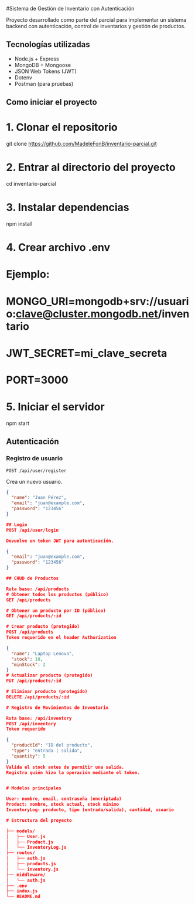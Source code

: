 #Sistema de Gestión de Inventario con Autenticación

Proyecto desarrollado como parte del parcial para implementar un sistema backend con autenticación, control de inventarios y gestión de productos.

## Tecnologías utilizadas

- Node.js + Express
- MongoDB + Mongoose
- JSON Web Tokens (JWT)
- Dotenv
- Postman (para pruebas)

## Como iniciar el proyecto
# 1. Clonar el repositorio
git clone https://github.com/MadeleFonB/inventario-parcial.git

# 2. Entrar al directorio del proyecto
cd inventario-parcial

# 3. Instalar dependencias
npm install

# 4. Crear archivo .env
# Ejemplo:
# MONGO_URI=mongodb+srv://usuario:clave@cluster.mongodb.net/inventario
# JWT_SECRET=mi_clave_secreta
# PORT=3000

# 5. Iniciar el servidor
npm start


## Autenticación

### Registro de usuario
`POST /api/user/register`

Crea un nuevo usuario.

```json
{
  "name": "Juan Pérez",
  "email": "juan@example.com",
  "password": "123456"
}

## Login
POST /api/user/login

Devuelve un token JWT para autenticación.

{
  "email": "juan@example.com",
  "password": "123456"
}

## CRUD de Productos

Ruta base: /api/products
# Obtener todos los productos (público)
GET /api/products

# Obtener un producto por ID (público)
GET /api/products/:id

# Crear producto (protegido)
POST /api/products
Token requerido en el header Authorization

{
  "name": "Laptop Lenovo",
  "stock": 10,
  "minStock": 2
}
# Actualizar producto (protegido)
PUT /api/products/:id

# Eliminar producto (protegido)
DELETE /api/products/:id

# Registro de Movimientos de Inventario

Ruta base: /api/inventory
POST /api/inventory
Token requerido

{
  "productId": "ID del producto",
  "type": "entrada | salida",
  "quantity": 5
}
Valida el stock antes de permitir una salida.
Registra quién hizo la operación mediante el token.


# Modelos principales

User: nombre, email, contraseña (encriptada)
Product: nombre, stock actual, stock mínimo
InventoryLog: producto, tipo (entrada/salida), cantidad, usuario

# Estructura del proyecto

├── models/
│   ├── User.js
│   ├── Product.js
│   └── InventoryLog.js
├── routes/
│   ├── auth.js
│   ├── products.js
│   └── inventory.js
├── middleware/
│   └── auth.js
├── .env
├── index.js
└── README.md
